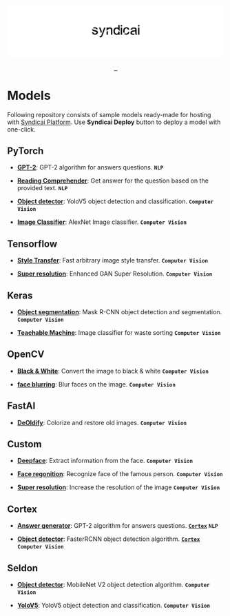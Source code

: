 [![syndicai-logo](https://raw.githubusercontent.com/syndicai/brand/main/banner/banner_github.png)](https://syndicai.co)

<p align="center">
  <a aria-label="Syndicai" href="https://syndicai.co/">
    <img alt="" src="https://img.shields.io/badge/MADE%20FOR%20DISRUPTORS-000000.svg?style=for-the-badge&labelColor=000">
  </a>
  <a aria-label="Docs" href="https://docs.syndic.ai">
    <img alt="" src="https://img.shields.io/badge/Documentation-000.svg?style=for-the-badge&labelColor=000">
  </a>
  <a aria-label="Join the community on GitHub" href="https://join.slack.com/t/syndicai/shared_invite/zt-eqbfjmyo-BCNw0gDryzU1A_6GH7xyYw">
    <img alt="" src="https://img.shields.io/badge/Join%20the%20community-blue.svg?style=for-the-badge&logo=Slack&labelColor=000000&logoWidth=20">
  </a>
</p>

# Models
Following repository consists of sample models ready-made for hosting with [Syndicai Platform](https://app.syndicai.co). Use **Syndicai Deploy** button to deploy a model with one-click.


## PyTorch

- [**GPT-2**](/pytorch/gpt2): GPT-2 algorithm for answers questions. **`NLP`**

- [**Reading Comprehender**](/pytorch/reading_comprehender): Get answer for the question based on the provided text. **`NLP`**

- [**Object detector**](/pytorch/yolov5): YoloV5 object detection and classification. **`Computer Vision`**

- [**Image Classifier**](/pytorch/image_classifier): AlexNet Image classifier. **`Computer Vision`**


## Tensorflow

- [**Style Transfer**](/tensorflow/style_transfer): Fast arbitrary image style transfer. **`Computer Vision`**

- [**Super resolution**](/tensorflow/super_resolution): Enhanced GAN Super Resolution. **`Computer Vision`**


## Keras

- [**Object segmentation**](/keras/object_segmentation): Mask R-CNN object detection and segmentation. **`Computer Vision`**

- [**Teachable Machine**](/keras/teachable_machine): Image classifier for waste sorting **`Computer Vision`**


## OpenCV

- [**Black & White**](/opencv/black_and_white): Convert the image to black & white **`Computer Vision`**

- [**face blurring**](/opencv/face_blurring): Blur faces on the image. **`Computer Vision`**


## FastAI
- [**DeOldify**](/fastai/deoldify): Colorize and restore old images. **`Computer Vision`**


## Custom
- [**Deepface**](/custom/deepface): Extract information from the face.  **`Computer Vision`**

- [**Face regonition**](/custom/face_recognition): Recognize face of the famous person. **`Computer Vision`**

- [**Super resolution**](/custom/super_resolution): Increase the resolution of the image **`Computer Vision`**


## Cortex

- [**Answer generator**](/cortex/answer_generator): GPT-2 algorithm for answers questions. [**`Cortex`**](https://www.cortex.dev) **`NLP`**

- [**Object detector**](/cortex/object_detector): FasterRCNN object detection algorithm. [**`Cortex`**](https://www.cortex.dev) **`Computer Vision`**



## Seldon

- [**Object detector**](/seldon/object_detector): MobileNet V2 object detection algorithm. **`Computer Vision`**

- [**YoloV5**](/seldon/yolov5): YoloV5 object detection and classification. **`Computer Vision`**

